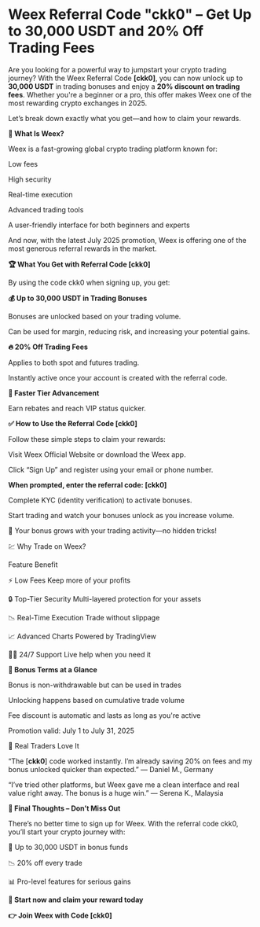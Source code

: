 # Weex Referral Code "ckk0" – Get Up to 30,000 USDT and 20% Off Trading Fees

Are you looking for a powerful way to jumpstart your crypto trading journey? With the Weex Referral Code **[ckk0]**, you can now unlock up to **30,000 USDT** in trading bonuses and enjoy a **20% discount on trading fees**. Whether you're a beginner or a pro, this offer makes Weex one of the most rewarding crypto exchanges in 2025.

Let’s break down exactly what you get—and how to claim your rewards.

**🎯 What Is Weex?**

Weex is a fast-growing global crypto trading platform known for:

Low fees

High security

Real-time execution

Advanced trading tools

A user-friendly interface for both beginners and experts

And now, with the latest July 2025 promotion, Weex is offering one of the most generous referral rewards in the market.

**🏆 What You Get with Referral Code [ckk0]**

By using the code ckk0 when signing up, you get:

**💰 Up to 30,000 USDT in Trading Bonuses**

Bonuses are unlocked based on your trading volume.

Can be used for margin, reducing risk, and increasing your potential gains.

**🔥 20% Off Trading Fees**

Applies to both spot and futures trading.

Instantly active once your account is created with the referral code.

**🚀 Faster Tier Advancement**

Earn rebates and reach VIP status quicker.

**✅ How to Use the Referral Code [ckk0]**

Follow these simple steps to claim your rewards:

Visit Weex Official Website or download the Weex app.

Click “Sign Up” and register using your email or phone number.

**When prompted, enter the referral code: [ckk0]**

Complete KYC (identity verification) to activate bonuses.

Start trading and watch your bonuses unlock as you increase volume.

🎁 Your bonus grows with your trading activity—no hidden tricks!

💹 Why Trade on Weex?

Feature	Benefit

⚡ Low Fees	Keep more of your profits

🔒 Top-Tier Security	Multi-layered protection for your assets

📉 Real-Time Execution	Trade without slippage

📈 Advanced Charts	Powered by TradingView

🧑‍💼 24/7 Support	Live help when you need it

**📌 Bonus Terms at a Glance**

Bonus is non-withdrawable but can be used in trades

Unlocking happens based on cumulative trade volume

Fee discount is automatic and lasts as long as you're active

Promotion valid: July 1 to July 31, 2025

💬 Real Traders Love It

“The [**ckk0**] code worked instantly. I’m already saving 20% on fees and my bonus unlocked quicker than expected.”
— Daniel M., Germany

“I’ve tried other platforms, but Weex gave me a clean interface and real value right away. The bonus is a huge win.”
— Serena K., Malaysia

**🎯 Final Thoughts – Don’t Miss Out**

There’s no better time to sign up for Weex. With the referral code ckk0, you’ll start your crypto journey with:

💸 Up to 30,000 USDT in bonus funds

📉 20% off every trade

📊 Pro-level features for serious gains

**🔗 Start now and claim your reward today**

**👉 Join Weex with Code [ckk0]**

